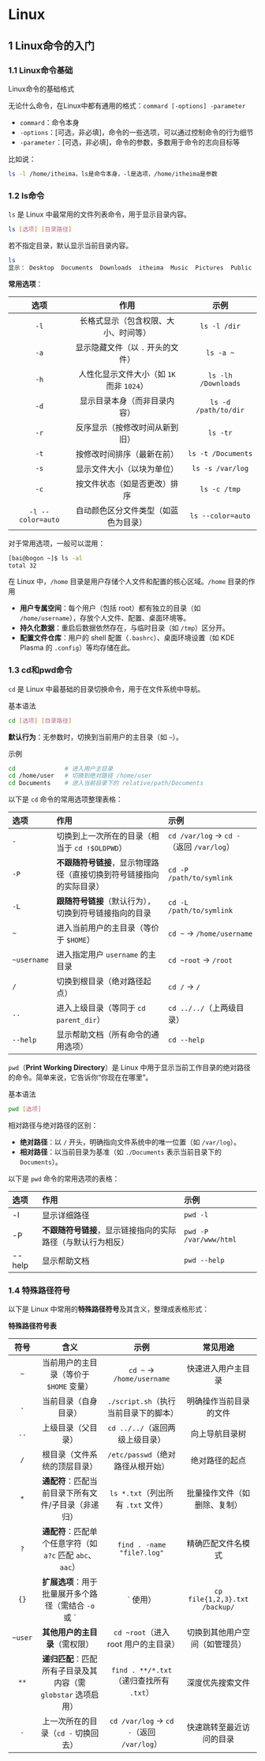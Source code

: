 # Linux

## 1 Linux命令的入门

### 1.1 Linux命令基础

Linux命令的基础格式

无论什么命令，在Linux中都有通用的格式：`commard [-options] -parameter`

- `commard`：命令本身
- `-options`：[可选，非必填]，命令的一些选项，可以通过控制命令的行为细节
- `-parameter`：[可选，非必填]，命令的参数，多数用于命令的志向目标等

比如说：

```bash
ls -l /home/itheima，ls是命令本身，-l是选项，/home/itheima是参数
```

### 1.2 ls命令

`ls` 是 Linux 中最常用的文件列表命令，用于显示目录内容。

```bash
ls [选项] [目录路径]
```

若不指定目录，默认显示当前目录内容。

```bash
ls
显示： Desktop  Documents  Downloads  itheima  Music  Pictures  Public  Templates  Videos
```

**常用选项**：

|       选项        |                   作用                    |         示例         |
| :---------------: | :---------------------------------------: | :------------------: |
|       `-l`        |   长格式显示（包含权限、大小、时间等）    |     `ls -l /dir`     |
|       `-a`        |     显示隐藏文件（以 `.` 开头的文件）     |      `ls -a ~`       |
|       `-h`        | 人性化显示文件大小（如 `1K` 而非 `1024`） | `ls -lh /Downloads`  |
|       `-d`        |       显示目录本身（而非目录内容）        | `ls -d /path/to/dir` |
|       `-r`        |      反序显示（按修改时间从新到旧）       |       `ls -tr`       |
|       `-t`        |        按修改时间排序（最新在前）         |  `ls -t /Documents`  |
|       `-s`        |        显示文件大小（以块为单位）         |   `ls -s /var/log`   |
|       `-c`        |       按文件状态（如是否更改）排序        |     `ls -c /tmp`     |
| `-l --color=auto` |   自动颜色区分文件类型（如蓝色为目录）    |  `ls --color=auto`   |

对于常用选项，一般可以混用：

```bash
[bai@bogon ~]$ ls -al
total 32
```

在 Linux 中，`/home` 目录是用户存储个人文件和配置的核心区域。`/home` 目录的作用

- **用户专属空间**：每个用户（包括 root）都有独立的目录（如 `/home/username`），存放个人文件、配置、桌面环境等。
- **持久化数据**：重启后数据依然存在，与临时目录（如 `/tmp`）区分开。
- **配置文件仓库**：用户的 shell 配置（`.bashrc`）、桌面环境设置（如 KDE Plasma 的 `.config`）等均存储在此。

### 1.3 cd和pwd命令

`cd` 是 Linux 中最基础的目录切换命令，用于在文件系统中导航。

基本语法

```bash
cd [选项] [目录路径]
```

**默认行为**：无参数时，切换到当前用户的主目录（如 `~`）。

示例

```bash
cd              # 进入用户主目录
cd /home/user   # 切换到绝对路径 /home/user
cd Documents    # 进入当前目录下的 relative/path/Documents
```

以下是 `cd` 命令的常用选项整理表格：

| **选项**    | **作用**                                                             | **示例**                                  |
| :---------- | :------------------------------------------------------------------- | :---------------------------------------- |
| `-`         | 切换到上一次所在的目录（相当于 `cd !$OLDPWD`）                       | `cd /var/log` → `cd -`（返回 `/var/log`） |
| `-P`        | **不跟随符号链接**，显示物理路径（直接切换到符号链接指向的实际目录） | `cd -P /path/to/symlink`                  |
| `-L`        | **跟随符号链接**（默认行为），切换到符号链接指向的目录               | `cd -L /path/to/symlink`                  |
| `~`         | 进入当前用户的主目录（等价于 `$HOME`）                               | `cd ~` → `/home/username`                 |
| `~username` | 进入指定用户 `username` 的主目录                                     | `cd ~root` → `/root`                      |
| `/`         | 切换到根目录（绝对路径起点）                                         | `cd /` → `/`                              |
| `..`        | 进入上级目录（等同于 `cd parent_dir`）                               | `cd ../../`（上两级目录）                 |
| `--help`    | 显示帮助文档（所有命令的通用选项）                                   | `cd --help`                               |

`pwd`（**Print Working Directory**）是 Linux 中用于显示当前工作目录的绝对路径的命令。简单来说，它告诉你“你现在在哪里”。

基本语法

```bash
pwd [选项]
```

相对路径与绝对路径的区别：

- **绝对路径**：以 `/` 开头，明确指向文件系统中的唯一位置（如 `/var/log`）。
- **相对路径**：以当前目录为基准（如 `./Documents` 表示当前目录下的 `Documents`）。

以下是 `pwd` 命令的常用选项的表格：

| **选项** | **作用**                                                     | **示例**               |
| :------- | :----------------------------------------------------------- | :--------------------- |
| -l       | 显示详细路径                                                 | `pwd -l`               |
| -P       | **不跟随符号链接**，显示链接指向的实际路径（与默认行为相反） | `pwd -P /var/www/html` |
| --help   | 显示帮助文档                                                 | `pwd --help`           |

### 1.4 特殊路径符号

以下是 Linux 中常用的**特殊路径符号**及其含义，整理成表格形式：

**特殊路径符号表**

| **符号** |                            **含义**                            |                 **示例**                  |          **常见用途**          |
| :------: | :------------------------------------------------------------: | :---------------------------------------: | :----------------------------: |
|   `~`    |            当前用户的主目录（等价于 `$HOME` 变量）             |         `cd ~` → `/home/username`         |       快速进入用户主目录       |
|   `.`    |                      当前目录（自身目录）                      |   `./script.sh`（执行当前目录下的脚本）   |     明确操作当前目录的文件     |
|   `..`   |                       上级目录（父目录）                       |      `cd ../../`（返回两级上级目录）      |         向上导航目录树         |
|   `/`    |                  根目录（文件系统的顶层目录）                  |     `/etc/passwd`（绝对路径从根开始）     |         绝对路径的起点         |
|   `*`    |      **通配符**：匹配当前目录下所有文件/子目录（非递归）       |    `ls *.txt`（列出所有 `.txt` 文件）     |  批量操作文件（如删除、复制）  |
|   `?`    |   **通配符**：匹配单个任意字符（如 `a?c` 匹配 `abc`、`aac`）   |        `find . -name "file?.log"`         |       精确匹配文件名模式       |
|   `{}`   |      **扩展选项**：用于批量展开多个路径（需结合 `-o` 或 `      |                 ` 使用）                  | `cp file{1,2,3}.txt /backup/`  |
| `~user`  |                 **其他用户的主目录**（需权限）                 |   `cd ~root`（进入 root 用户的主目录）    | 切换到其他用户空间（如管理员） |
|   `**`   | **递归匹配**：匹配所有子目录及其内容（需 `globstar` 选项启用） | `find . **/*.txt`（递归查找所有 `.txt`）  |        深度优先搜索文件        |
|   `-`    |              上一次所在的目录（`cd -` 切换回去）               | `cd /var/log` → `cd -`（返回 `/var/log`） |    快速跳转至最近访问的目录    |

###
